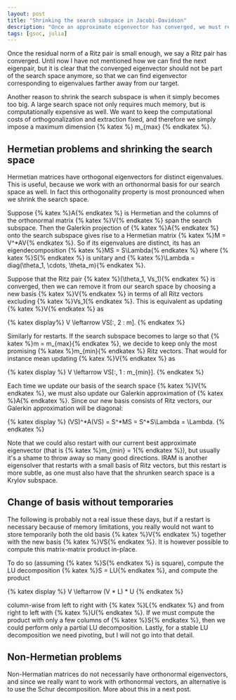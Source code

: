 ```yaml
---
layout: post
title: "Shrinking the search subspace in Jacobi-Davidson"
description: "Once an approximate eigenvector has converged, we must remove it from the search space, so that other eigenpairs can be found. Also, when a search subspace becomes too large, a restart is necessary. This also requires removing vectors from the search space. Fortunately, shrinking the search subspace is easier in comparison to IRAM."
tags: [gsoc, julia]
---
```


Once the residual norm of a Ritz pair is small enough, we say a Ritz pair has converged. Until now I have not mentioned how we can find the next eigenpair, but it is clear that the converged eigenvector should not be part of the search space anymore, so that we can find eigenvector corresponding to eigenvalues farther away from our target.

Another reason to shrink the search subspace is when it simply becomes too big. A large search space not only requires much memory, but is computationally expensive as well. We want to keep the computational costs of orthogonalization and extraction fixed, and therefore we simply impose a maximum dimension {% katex %} m_{max} {% endkatex %}.

## Hermetian problems and shrinking the search space
Hermetian matrices have orthogonal eigenvectors for distinct eigenvalues. This is useful, because we work with an orthonormal basis for our search space as well. In fact this orthogonality property is most pronounced when we shrink the search space.

Suppose {% katex %}A{% endkatex %} is Hermetian and the columns of the orthonormal matrix {% katex %}V{% endkatex %} span the search subspace. Then the Galerkin projection of {% katex %}A{% endkatex %} onto the search subspace gives rise to a Hermetian matrix {% katex %}M = V^*AV{% endkatex %}. So if its eigenvalues are distinct, its has an eigendecomposition {% katex %}MS = S\Lambda{% endkatex %} where {% katex %}S{% endkatex %} is unitary and {% katex %}\Lambda = diag(\theta_1, \cdots, \theta_m){% endkatex %}.

Suppose that the Ritz pair {% katex %}(\theta_1, Vs_1){% endkatex %} is converged, then we can remove it from our search space by choosing a new basis {% katex %}V{% endkatex %} in terms of all Ritz vectors excluding {% katex %}Vs_1{% endkatex %}. This is equivalent as updating {% katex %}V{% endkatex %} as

{% katex display%}
V \leftarrow VS[:, 2 : m].
{% endkatex %}

Similarly for restarts. If the search subspace becomes to large so that {% katex %}m = m_{max}{% endkatex %}, we decide to keep only the most promising {% katex %}m_{min}{% endkatex %} Ritz vectors. That would for instance mean updating {% katex %}V{% endkatex %} as

{% katex display %}
V \leftarrow VS[:, 1 : m_{min}].
{% endkatex %}

Each time we update our basis of the search space {% katex %}V{% endkatex %}, we must also update our Galerkin approximation of {% katex %}A{% endkatex %}. Since our new basis consists of Ritz vectors, our Galerkin approximation will be diagonal:

{% katex display %}
(VS)^*A(VS) = S^*MS =  S^*S\Lambda = \Lambda.
{% endkatex %}

Note that we could also restart with our current best approximate eigenvector (that is {% katex %}m_{min} = 1{% endkatex %}), but usually it's a shame to throw away so many good directions. IRAM is another eigensolver that restarts with a small basis of Ritz vectors, but this restart is more subtle, as one must also have that the shrunken search space is a Krylov subspace.

## Change of basis without temporaries
The following is probably not a real issue these days, but if a restart is necessary because of memory limitations, you really would not want to store temporarily both the old basis {% katex %}V{% endkatex %} together with the new basis {% katex %}VS{% endkatex %}. It is however possible to compute this matrix-matrix product in-place.

To do so (assuming {% katex %}S{% endkatex %} is square), compute the LU decomposition {% katex %}S = LU{% endkatex %}, and compute the product

{% katex display %}
V \leftarrow (V * L) * U
{% endkatex %}

column-wise from left to right with {% katex %}L{% endkatex %} and from right to left with {% katex %}U{% endkatex %}. If we must compute the product with only a few columns of {% katex %}S{% endkatex %}, then we could perform only a partial LU decomposition. Lastly, for a stable LU decomposition we need pivoting, but I will not go into that detail.

## Non-Hermetian problems
Non-Hermatian matrices do not necessarily have orthonormal eigenvectors, and since we really want to work with orthonormal vectors, an alternative is to use the Schur decomposition. More about this in a next post.